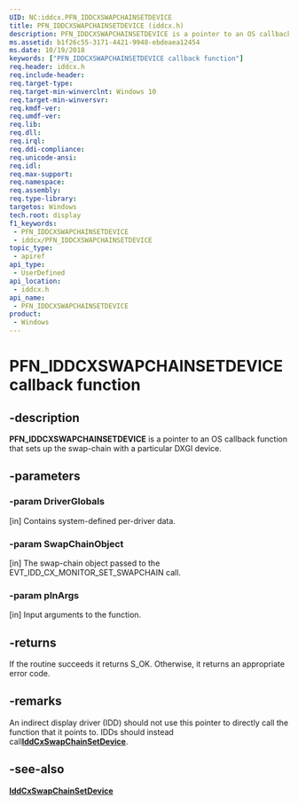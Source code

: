 ```yaml
---
UID: NC:iddcx.PFN_IDDCXSWAPCHAINSETDEVICE
title: PFN_IDDCXSWAPCHAINSETDEVICE (iddcx.h)
description: PFN_IDDCXSWAPCHAINSETDEVICE is a pointer to an OS callback function that sets up the swap-chain with a particular DXGI device.
ms.assetid: b1f26c55-3171-4421-9948-ebdeaea12454
ms.date: 10/19/2018
keywords: ["PFN_IDDCXSWAPCHAINSETDEVICE callback function"]
req.header: iddcx.h
req.include-header: 
req.target-type: 
req.target-min-winverclnt: Windows 10
req.target-min-winversvr: 
req.kmdf-ver: 
req.umdf-ver: 
req.lib: 
req.dll: 
req.irql: 
req.ddi-compliance: 
req.unicode-ansi: 
req.idl: 
req.max-support: 
req.namespace: 
req.assembly: 
req.type-library: 
targetos: Windows
tech.root: display
f1_keywords:
 - PFN_IDDCXSWAPCHAINSETDEVICE
 - iddcx/PFN_IDDCXSWAPCHAINSETDEVICE
topic_type:
 - apiref
api_type:
 - UserDefined
api_location:
 - iddcx.h
api_name:
 - PFN_IDDCXSWAPCHAINSETDEVICE
product:
 - Windows
---
```


# PFN_IDDCXSWAPCHAINSETDEVICE callback function

## -description

**PFN_IDDCXSWAPCHAINSETDEVICE** is a pointer to an OS callback function that sets up the swap-chain with a particular DXGI device.

## -parameters

### -param DriverGlobals

[in] Contains system-defined per-driver data.

### -param SwapChainObject

[in] The swap-chain object passed to the EVT_IDD_CX_MONITOR_SET_SWAPCHAIN call.

### -param pInArgs

[in] Input arguments to the function.

## -returns

If the routine succeeds it returns S_OK. Otherwise, it returns an appropriate error code.

## -remarks

An indirect display driver (IDD) should not use this pointer to directly call the function that it points to. IDDs should instead call[**IddCxSwapChainSetDevice**](nf-iddcx-iddcxswapchainsetdevice.md).

## -see-also

[**IddCxSwapChainSetDevice**](nf-iddcx-iddcxswapchainsetdevice.md)
